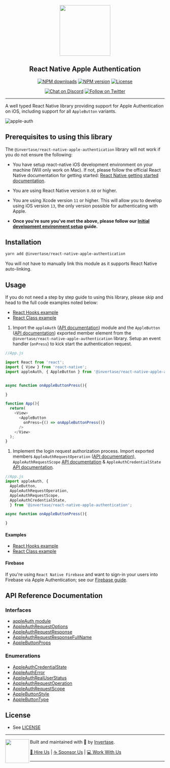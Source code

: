 <p align="center">
  <a href="https://invertase.io">
    <img width="160px" src="https://static.invertase.io/assets/invertase-logo.png"><br/>
  </a>
  <h2 align="center">React Native Apple Authentication</h2>
</p>

<p align="center">
  <a href="https://www.npmjs.com/package/@invertase/react-native-apple-authentication"><img src="https://img.shields.io/npm/dm/@invertase/react-native-apple-authentication.svg?style=flat-square" alt="NPM downloads"></a>
  <a href="https://www.npmjs.com/package/@invertase/react-native-apple-authentication"><img src="https://img.shields.io/npm/v/@invertase/react-native-apple-authentication.svg?style=flat-square" alt="NPM version"></a>
  <a href="/LICENSE"><img src="https://img.shields.io/npm/l/react-native-firebase.svg?style=flat-square" alt="License"></a>
</p>

<p align="center">
  <a href="https://invertase.link/discord"><img src="https://img.shields.io/discord/295953187817521152.svg?style=flat-square&colorA=7289da&label=Chat%20on%20Discord" alt="Chat on Discord"></a>
  <a href="https://twitter.com/invertaseio"><img src="https://img.shields.io/twitter/follow/invertaseio.svg?style=flat-square&colorA=1da1f2&colorB=&label=Follow%20on%20Twitter" alt="Follow on Twitter"></a>
</p>

---

A well typed React Native library providing support for Apple Authentication on iOS, including support for all `AppleButton` variants.

![apple-auth](https://static.invertase.io/assets/apple-auth.png)

## Prerequisites to using this library

The `@invertase/react-native-apple-authentication` library will not work if you do not ensure the following:

- You have setup react-native iOS development environment on your machine (Will only work on Mac). If not, please follow the official React Native documentation for getting started: [React Native getting started documentation](https://facebook.github.io/react-native/docs/getting-started).

- You are using React Native version `0.60` or higher.

- You are using Xcode version `11` or higher. This will allow you to develop using iOS version `13`, the only version possible for authenticating with Apple.

- **Once you're sure you've met the above, please follow our [Initial development environment setup](docs/INITIAL_SETUP.md) guide.**

## Installation

```bash
yarn add @invertase/react-native-apple-authentication
```

You will not have to manually link this module as it supports React Native auto-linking.

## Usage

If you do not need a step by step guide to using this library, please skip and head to the full code examples noted below:

- [React Hooks example](example/app.js)
- [React Class example](example/classVersion.js)

1. Import the `appleAuth` ([API documentation](docs/interfaces/_lib_index_d_.rnappleauth.module.md)) module and the `AppleButton` ([API documentation](docs/interfaces/_lib_index_d_.rnappleauth.applebuttonprops.md)) exported member element from the `@invertase/react-native-apple-authentication` library. Setup an event handler (`onPress`) to kick start the authentication request.

```js
//App.js

import React from 'react';
import { View } from 'react-native';
import appleAuth, { AppleButton } from '@invertase/react-native-apple-authentication';


async function onAppleButtonPress(){

}

function App(){
  return(
    <View>
      <AppleButton
        onPress={() => onAppleButtonPress()}
      />
    </View>
  );
}
```

1. Implement the login request authorization process. Import exported members `AppleAuthRequestOperation` ([API documentation](docs/enums/_lib_index_d_.rnappleauth.appleauthrequestoperation.md)), `AppleAuthRequestScope` [API documentation](docs/enums/_lib_index_d_.rnappleauth.appleauthrequestscope.md) & `AppleAuthCredentialState` [API documentation](docs/enums/_lib_index_d_.rnappleauth.appleauthcredentialstate.md).

```js
//App.js
import appleAuth, {
  AppleButton,
  AppleAuthRequestOperation,
  AppleAuthRequestScope,
  AppleAuthCredentialState,
  } from '@invertase/react-native-apple-authentication';

async function onAppleButtonPress(){

}

```

#### Examples

- [React Hooks example](example/app.js)
- [React Class example](example/classVersion.js)

#### Firebase

If you're using `React Native Firebase` and want to sign-in your users into Firebase via Apple Authentication; see our [Firebase guide](docs/FIREBASE.md).

## API Reference Documentation

### Interfaces

- [appleAuth module](docs/interfaces/_lib_index_d_.rnappleauth.module.md)
- [AppleAuthRequestOptions](docs/interfaces/_lib_index_d_.rnappleauth.appleauthrequestoptions.md)
- [AppleAuthRequestResponse](docs/interfaces/_lib_index_d_.rnappleauth.appleauthrequestresponse.md)
- [AppleAuthRequestResponseFullName](docs/interfaces/_lib_index_d_.rnappleauth.appleauthrequestresponsefullname.md)
- [AppleButtonProps](docs/interfaces/_lib_index_d_.rnappleauth.applebuttonprops.md)

### Enumerations

- [AppleAuthCredentialState](docs/enums/_lib_index_d_.rnappleauth.appleauthcredentialstate.md)
- [AppleAuthError](docs/enums/_lib_index_d_.rnappleauth.appleautherror.md)
- [AppleAuthRealUserStatus](docs/enums/_lib_index_d_.rnappleauth.appleauthrealuserstatus.md)
- [AppleAuthRequestOperation](docs/enums/_lib_index_d_.rnappleauth.appleauthrequestoperation.md)
- [AppleAuthRequestScope](docs/enums/_lib_index_d_.rnappleauth.appleauthrequestscope.md)
- [AppleButtonStyle](docs/enums/_lib_index_d_.rnappleauth.applebuttonstyle.md)
- [AppleButtonType](docs/enums/_lib_index_d_.rnappleauth.applebuttontype.md)

## License

- See [LICENSE](/LICENSE)

---

<p>
  <img align="left" width="75px" src="https://static.invertase.io/assets/invertase-logo-small.png">
  <p align="left">
    Built and maintained with 💛 by <a href="https://invertase.io">Invertase</a>.
  </p>
  <p align="left">
    <a href="https://invertase.io/hire-us">💼 Hire Us</a> |
    <a href="https://opencollective.com/react-native-firebase">☕️ Sponsor Us</a> |
    <a href="https://invertase.io/jobs">‍💻 Work With Us</a>
  </p>
</p>

---

